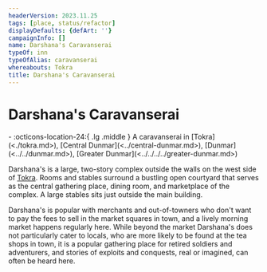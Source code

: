 ```yaml
---
headerVersion: 2023.11.25
tags: [place, status/refactor]
displayDefaults: {defArt: ''}
campaignInfo: []
name: Darshana's Caravanserai
typeOf: inn
typeOfAlias: caravanserai
whereabouts: Tokra
title: Darshana's Caravanserai
---
```


# Darshana's Caravanserai
<div class="grid cards ext-narrow-margin ext-one-column" markdown>
-    :octicons-location-24:{ .lg .middle } A caravanserai in [Tokra](<./tokra.md>), [Central Dunmar](<../central-dunmar.md>), [Dunmar](<../../dunmar.md>), [Greater Dunmar](<../../../../greater-dunmar.md>)  
</div>


Darshana's is a large, two-story complex outside the walls on the west side of [Tokra](<./tokra.md>). Rooms and stables surround a bustling open courtyard that serves as the central gathering place, dining room, and marketplace of the complex. A large stables sits just outside the main building. 

Darshana's is popular with merchants and out-of-towners who don't want to pay the fees to sell in the market squares in town, and a lively morning market happens regularly here. While beyond the market Darshana's does not particularly cater to locals, who are more likely to be found at the tea shops in town, it is a popular gathering place for retired soldiers and adventurers, and stories of exploits and conquests, real or imagined, can often be heard here. 


